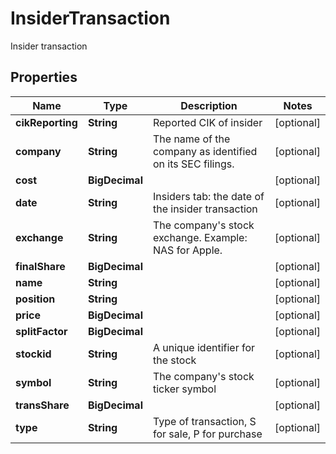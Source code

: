 

# InsiderTransaction

Insider transaction

## Properties

| Name | Type | Description | Notes |
|------------ | ------------- | ------------- | -------------|
|**cikReporting** | **String** | Reported CIK of insider |  [optional] |
|**company** | **String** | The name of the company as identified on its SEC filings. |  [optional] |
|**cost** | **BigDecimal** |  |  [optional] |
|**date** | **String** | Insiders tab: the date of the insider transaction |  [optional] |
|**exchange** | **String** | The company&#39;s stock exchange. Example: NAS for Apple. |  [optional] |
|**finalShare** | **BigDecimal** |  |  [optional] |
|**name** | **String** |  |  [optional] |
|**position** | **String** |  |  [optional] |
|**price** | **BigDecimal** |  |  [optional] |
|**splitFactor** | **BigDecimal** |  |  [optional] |
|**stockid** | **String** | A unique identifier for the stock |  [optional] |
|**symbol** | **String** | The company&#39;s stock ticker symbol |  [optional] |
|**transShare** | **BigDecimal** |  |  [optional] |
|**type** | **String** | Type of transaction, S for sale, P for purchase |  [optional] |




